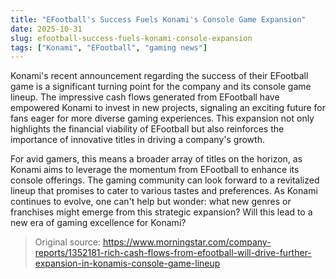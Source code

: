 ```yaml
---
title: "EFootball's Success Fuels Konami's Console Game Expansion"
date: 2025-10-31
slug: efootball-success-fuels-konami-console-expansion
tags: ["Konami", "EFootball", "gaming news"]
---
```


Konami's recent announcement regarding the success of their EFootball game is a significant turning point for the company and its console game lineup. The impressive cash flows generated from EFootball have empowered Konami to invest in new projects, signaling an exciting future for fans eager for more diverse gaming experiences. This expansion not only highlights the financial viability of EFootball but also reinforces the importance of innovative titles in driving a company's growth.

For avid gamers, this means a broader array of titles on the horizon, as Konami aims to leverage the momentum from EFootball to enhance its console offerings. The gaming community can look forward to a revitalized lineup that promises to cater to various tastes and preferences. As Konami continues to evolve, one can't help but wonder: what new genres or franchises might emerge from this strategic expansion? Will this lead to a new era of gaming excellence for Konami?

> Original source: https://www.morningstar.com/company-reports/1352181-rich-cash-flows-from-efootball-will-drive-further-expansion-in-konamis-console-game-lineup